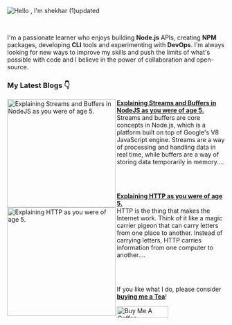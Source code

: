 <!-- [![@shekhar's Holopin board](https://holopin.me/shekhar)](https://holopin.io/@shekhar) -->
<!-- ![Hello , I'm shekhar git](https://user-images.githubusercontent.com/110991877/214580588-927305fc-f2cc-4c96-a84f-c314f47f132f.png) -->


<!-- ![Hello , I'm shekhar](https://user-images.githubusercontent.com/110991877/214600573-7cc72c5f-5ba7-4be9-8aa8-dfd987ea3333.png) -->
![Hello , I'm shekhar (1)updated](https://user-images.githubusercontent.com/110991877/214602894-c4277f65-72a6-4399-b332-af20379d1a59.png)



<!-- ![](https://komarev.com/ghpvc/?username=NaNshekhar04&color=blueviolet) -->


<br>


I'm a passionate learner who enjoys building **Node.js** APIs, creating **NPM** packages, developing **CLI** tools and experimenting with **DevOps**. I'm always looking for new ways to improve my skills and push the limits of what's possible with code and I believe in the power of collaboration and open-source.

### My Latest Blogs 👇
<p align="left">
<a href="https://shekharthakur01.hashnode.dev/explaining-streams-and-buffers-in-nodejs-as-you-were-of-age-5" title="Explaining Streams and Buffers in NodeJS as you were of age 5."><img src="https://cdn.hashnode.com/res/hashnode/image/upload/v1674979302401/378bb3ec-9453-429e-b05f-7fcd77d46949.png?w=1600&h=840&fit=crop&crop=entropy&auto=compress,format&format=webp" alt="Explaining Streams and Buffers in NodeJS as you were of age 5." width="250px" align="left" /></a>
<a href="https://shekharthakur01.hashnode.dev/explaining-streams-and-buffers-in-nodejs-as-you-were-of-age-5" title="Explaining Streams and Buffers in NodeJS as you were of age 5."><strong>Explaining Streams and Buffers in NodeJS as you were of age 5.</strong></a>
<br/> Streams and buffers are core concepts in Node.js, which is a platform built on top of Google's V8 JavaScript engine. Streams are a way of processing and handling data in real time, while buffers are a way of storing data temporarily in memory.... </p> <br/> <br/>
<p align="left"> 
<a href="https://shekharthakur01.hashnode.dev/explaining-http-as-you-were-of-age-5" title="Explaining HTTP as you were of age 5."><img src="https://cdn.hashnode.com/res/hashnode/image/upload/v1676636388835/4eef4200-d086-414a-af73-5e976fe1dd52.png?w=1600&h=840&fit=crop&crop=entropy&auto=compress,format&format=webp" alt="Explaining HTTP as you were of age 5." width="250px" align="left" /></a>
<a href="https://blog.pradumnasaraf.dev/5-ways-to-find-projects-in-open-source" title="Explaining HTTP as you were of age 5."><strong>Explaining HTTP as you were of age 5.</strong></a>
<br/>HTTP is the thing that makes the Internet work. Think of it like a magic carrier pigeon that can carry letters from one place to another. Instead of carrying letters, HTTP carries information from one computer to another.... </p> <br/> <br/>

If you like what I do, please consider **[buying me a Tea](https://www.buymeacoffee.com/shekhar01)**!  

<a href="https://www.buymeacoffee.com/shekhar01" target="_blank"><img src="https://cdn.buymeacoffee.com/buttons/default-orange.png" alt="Buy Me A Coffee" height="27" width="119"></a> 

